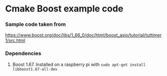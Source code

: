 # Cmake Boost example code

### Sample code taken from

https://www.boost.org/doc/libs/1_66_0/doc/html/boost_asio/tutorial/tuttimer1/src.html


### Dependencies

1. Boost 1.67.
   Installed on a raspberry pi with `sudo apt-get install libboost1.67-all-dev`
